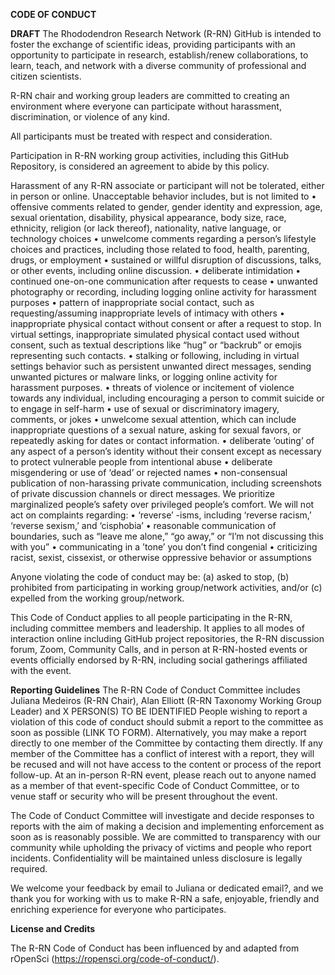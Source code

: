 **CODE OF CONDUCT**

**DRAFT**
The Rhododendron Research Network (R-RN) GitHub is intended to foster the exchange of scientific ideas, providing participants with an opportunity to participate in research, establish/renew collaborations, to learn, teach, and network with a diverse community of professional and citizen scientists.

R-RN chair and working group leaders are committed to creating an environment where everyone can participate without harassment, discrimination, or violence of any kind.

All participants must be treated with respect and consideration.

Participation in R-RN working group activities, including this GitHub Repository, is considered an agreement to abide by this policy.

Harassment of any R-RN associate or participant will not be tolerated, either in person or online. Unacceptable behavior includes, but is not limited to • offensive comments related to gender, gender identity and expression, age, sexual orientation, disability, physical appearance, body size, race, ethnicity, religion (or lack thereof), nationality, native language, or technology choices • unwelcome comments regarding a person’s lifestyle choices and practices, including those related to food, health, parenting, drugs, or employment • sustained or willful disruption of discussions, talks, or other events, including online discussion. • deliberate intimidation • continued one-on-one communication after requests to cease • unwanted photography or recording, including logging online activity for harassment purposes • pattern of inappropriate social contact, such as requesting/assuming inappropriate levels of intimacy with others • inappropriate physical contact without consent or after a request to stop. In virtual settings, inappropriate simulated physical contact used without consent, such as textual descriptions like “hug” or “backrub” or emojis representing such contacts. • stalking or following, including in virtual settings behavior such as persistent unwanted direct messages, sending unwanted pictures or malware links, or logging online activity for harassment purposes. • threats of violence or incitement of violence towards any individual, including encouraging a person to commit suicide or to engage in self-harm • use of sexual or discriminatory imagery, comments, or jokes • unwelcome sexual attention, which can include inappropriate questions of a sexual nature, asking for sexual favors, or repeatedly asking for dates or contact information. • deliberate ‘outing’ of any aspect of a person’s identity without their consent except as necessary to protect vulnerable people from intentional abuse • deliberate misgendering or use of ‘dead’ or rejected names • non-consensual publication of non-harassing private communication, including screenshots of private discussion channels or direct messages. We prioritize marginalized people’s safety over privileged people’s comfort. We will not act on complaints regarding: • ‘reverse’ -isms, including ‘reverse racism,’ ‘reverse sexism,’ and ‘cisphobia’ • reasonable communication of boundaries, such as “leave me alone,” “go away,” or “I’m not discussing this with you” • communicating in a ’tone’ you don’t find congenial • criticizing racist, sexist, cissexist, or otherwise oppressive behavior or assumptions

Anyone violating the code of conduct may be: (a) asked to stop, (b) prohibited from participating in working group/network activities, and/or (c) expelled from the working group/network.

This Code of Conduct applies to all people participating in the R-RN, including committee members and leadership. It applies to all modes of interaction online including GitHub project repositories, the R-RN discussion forum, Zoom, Community Calls, and in person at R-RN-hosted events or events officially endorsed by R-RN, including social gatherings affiliated with the event.

**Reporting Guidelines**
The R-RN Code of Conduct Committee includes Juliana Medeiros (R-RN Chair), Alan Elliott (R-RN Taxonomy Working Group Leader) and X PERSON(S) TO BE IDENTIFIED People wishing to report a violation of this code of conduct should submit a report to the committee as soon as possible (LINK TO FORM). Alternatively, you may make a report directly to one member of the Committee by contacting them directly. If any member of the Committee has a conflict of interest with a report, they will be recused and will not have access to the content or process of the report follow-up. At an in-person R-RN event, please reach out to anyone named as a member of that event-specific Code of Conduct Committee, or to venue staff or security who will be present throughout the event.

The Code of Conduct Committee will investigate and decide responses to reports with the aim of making a decision and implementing enforcement as soon as is reasonably possible. We are committed to transparency with our community while upholding the privacy of victims and people who report incidents. Confidentiality will be maintained unless disclosure is legally required.

We welcome your feedback by email to Juliana or dedicated email?, and we thank you for working with us to make R-RN a safe, enjoyable, friendly and enriching experience for everyone who participates.

**License and Credits**

The R-RN Code of Conduct has been influenced by and adapted from rOpenSci (https://ropensci.org/code-of-conduct/).
